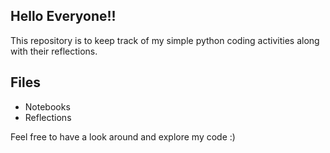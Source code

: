 ## Hello Everyone!!
This repository is to keep track of my simple python coding activities along with their reflections. 

## Files
- Notebooks
- Reflections



Feel free to have a look around and explore my code :)

